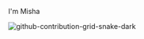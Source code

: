 I'm  Misha

![github-contribution-grid-snake-dark](https://github.com/dis3j/dis3j/assets/131413428/d2d01395-06dc-45f5-88b6-36227d3878d5)
